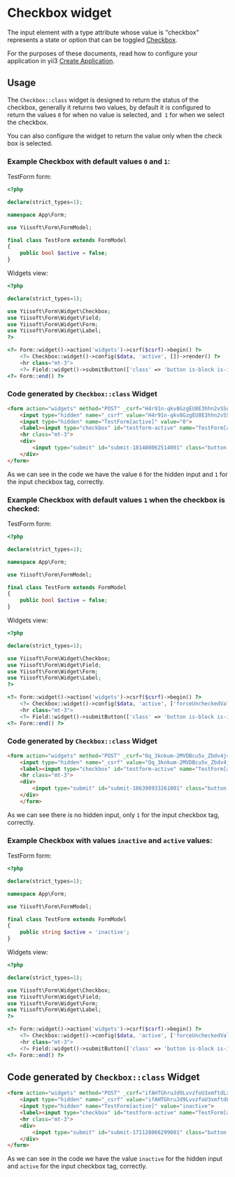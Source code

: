 # Checkbox widget

The input element with a type attribute whose value is "checkbox" represents a state or option that can be toggled [Checkbox](https://www.w3.org/TR/2012/WD-html-markup-20120329/input.checkbox.html#input.checkbox).

For the purposes of these documents, read how to configure your application in yii3 [Create Application](app.md).

## Usage

The `Checkbox::class` widget is designed to return the status of the checkbox, generally it returns two values, by default it is configured to return the values `0` for when no value is selected, and` 1` for when we select the checkbox.

You can also configure the widget to return the value only when the check box is selected.

### Example Checkbox with default values `0` and `1`:

TestForm form:

```php
<?php

declare(strict_types=1);

namespace App\Form;

use Yiisoft\Form\FormModel;

final class TestForm extends FormModel
{
    public bool $active = false;
}
```

Widgets view:

```php
<?php

declare(strict_types=1);

use Yiisoft\Form\Widget\Checkbox;
use Yiisoft\Form\Widget\Field;
use Yiisoft\Form\Widget\Form;
use Yiisoft\Form\Widget\Label;
?>

<?= Form::widget()->action('widgets')->csrf($csrf)->begin() ?>
    <?= Checkbox::widget()->config($data, 'active', [])->render() ?>
    <hr class="mt-3">
    <?= Field::widget()->submitButton(['class' => 'button is-block is-info is-fullwidth', 'value' => 'Save']); ?>
<?= Form::end() ?>
```

### Code generated by `Checkbox::class` Widget

```html
<form action="widgets" method="POST" _csrf="H4r91n-qkv8GzgEU8E3hhn2vSSu5jnkguqemRBysYa1OwJWHR8Txmk6kUSWGHdfnT54zYPXoDkqN1v4CefZR2w==">
    <input type="hidden" name="_csrf" value="H4r91n-qkv8GzgEU8E3hhn2vSSu5jnkguqemRBysYa1OwJWHR8Txmk6kUSWGHdfnT54zYPXoDkqN1v4CefZR2w==">
    <input type="hidden" name="TestForm[active]" value="0">
    <label><input type="checkbox" id="testform-active" name="TestForm[active]" value="1">Active</label>
    <hr class="mt-3">
    <div>
        <input type="submit" id="submit-181408062514001" class="button is-block is-info is-fullwidth" name="submit-181408062514001" value="Save">
    </div>
</form>
```

As we can see in the code we have the value `0` for the hidden input and `1` for the input checkbox tag, correctly.

### Example Checkbox with default values `1` when the checkbox is checked:

TestForm form:

```php
<?php

declare(strict_types=1);

namespace App\Form;

use Yiisoft\Form\FormModel;

final class TestForm extends FormModel
{
    public bool $active = false;
}
```

Widgets view:

```php
<?php

declare(strict_types=1);

use Yiisoft\Form\Widget\Checkbox;
use Yiisoft\Form\Widget\Field;
use Yiisoft\Form\Widget\Form;
use Yiisoft\Form\Widget\Label;
?>

<?= Form::widget()->action('widgets')->csrf($csrf)->begin() ?>
    <?= Checkbox::widget()->config($data, 'active', ['forceUncheckedValue' => null])->render() ?>
    <hr class="mt-3">
    <?= Field::widget()->submitButton(['class' => 'button is-block is-info is-fullwidth', 'value' => 'Save']); ?>
<?= Form::end() ?>
```

### Code generated by `Checkbox::class` Widget

```html
<form action="widgets" method="POST" _csrf="Oq_3knkum-2MVDBcu5v_Zbdv4j4NQWKyueB0wrSmExhr5Z_DQUD4iMQ-YG3Ny8kEhV6YdUEnFdiOkSyE0fwjbg==">
    <input type="hidden" name="_csrf" value="Oq_3knkum-2MVDBcu5v_Zbdv4j4NQWKyueB0wrSmExhr5Z_DQUD4iMQ-YG3Ny8kEhV6YdUEnFdiOkSyE0fwjbg==">
    <label><input type="checkbox" id="testform-active" name="TestForm[active]" value="1"> Active</label>
    <hr class="mt-3">
    <div>
        <input type="submit" id="submit-186398933261001" class="button is-block is-info is-fullwidth" name="submit-186398933261001" value="Save">
    </div>
    </form>
```

As we can see there is no hidden input, only `1` for the input checkbox tag, correctly. 

### Example Checkbox with values `inactive` and `active` values:

TestForm form:

```php
<?php

declare(strict_types=1);

namespace App\Form;

use Yiisoft\Form\FormModel;

final class TestForm extends FormModel
{
    public string $active = 'inactive';
}
```

Widgets view:

```php
<?php

declare(strict_types=1);

use Yiisoft\Form\Widget\Checkbox;
use Yiisoft\Form\Widget\Field;
use Yiisoft\Form\Widget\Form;
use Yiisoft\Form\Widget\Label;
?>

<?= Form::widget()->action('widgets')->csrf($csrf)->begin() ?>
    <?= Checkbox::widget()->config($data, 'active', ['forceUncheckedValue' => 'inactive', 'value' => 'active'])->render() ?>
    <hr class="mt-3">
    <?= Field::widget()->submitButton(['class' => 'button is-block is-info is-fullwidth', 'value' => 'Save']); ?>
<?= Form::end() ?>
```

## Code generated by `Checkbox::class` Widget

```html
<form action="widgets" method="POST" _csrf="ifAHTGhruJd9LvvzfoU3xmftdLx3ReD89w21FZpDXajYum8dUAXb8jVEq8II1QGnVdwO9zsjl5bAfO1T_xlt3g==">
    <input type="hidden" name="_csrf" value="ifAHTGhruJd9LvvzfoU3xmftdLx3ReD89w21FZpDXajYum8dUAXb8jVEq8II1QGnVdwO9zsjl5bAfO1T_xlt3g==">
    <input type="hidden" name="TestForm[active]" value="inactive">
    <label><input type="checkbox" id="testform-active" name="TestForm[active]" value="active"> Active</label>
    <hr class="mt-3">
    <div>
        <input type="submit" id="submit-171128066299001" class="button is-block is-info is-fullwidth" name="submit-171128066299001" value="Save">
    </div>
</form>
```

As we can see in the code we have the value `inactive` for the hidden input and `active` for the input checkbox tag, correctly.
